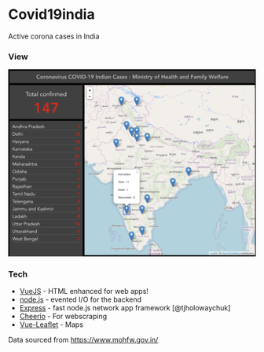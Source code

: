 # Covid19india
Active corona cases in India

### View

![alt text](https://raw.githubusercontent.com/jayanthra/covid19india/master/screenshot.png)

### Tech

* [VueJS] - HTML enhanced for web apps!
* [node.js] - evented I/O for the backend
* [Express] - fast node.js network app framework [@tjholowaychuk]
* [Cheerio] - For webscraping
* [Vue-Leaflet] - Maps

Data sourced from https://www.mohfw.gov.in/

[//]: # ()


   [VueJS]: <https://github.com/joemccann/dillinger>
   [Cheerio]: <https://github.com/joemccann/dillinger.git>
   [node.js]: <http://nodejs.org>
   [express]: <http://expressjs.com>
   [Vue-Leaflet]: <https://vue2-leaflet.netlify.com/>
